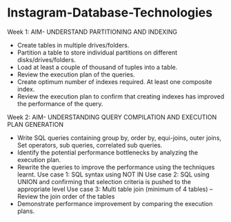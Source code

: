 # Instagram-Database-Technologies

Week 1:
AIM- UNDERSTAND PARTITIONING AND INDEXING

- Create tables in multiple drives/folders.
- Partition a table to store individual partitions on different disks/drives/folders.
- Load at least a couple of thousand of tuples into a table.
- Review the execution plan of the queries.
- Create optimum number of indexes required. At least one composite index.
- Review the execution plan to confirm that creating indexes has improved the performance of the query.

Week 2:
AIM- UNDERSTANDING QUERY COMPILATION AND EXECUTION PLAN GENERATION

- Write SQL queries containing group by, order by, equi-joins, outer joins, Set operators, sub queries, correlated sub queries.
- Identify the potential performance bottlenecks by analyzing the execution plan.
- Rewrite the queries to improve the performance using the techniques learnt.
	Use case 1: SQL syntax using NOT IN
	Use case 2: SQL using UNION and confirming that selection criteria is pushed to the appropriate level
	Use case 3: Multi table join (minimum of 4 tables) – Review the join order of the tables
- Demonstrate performance improvement by comparing the execution plans.
